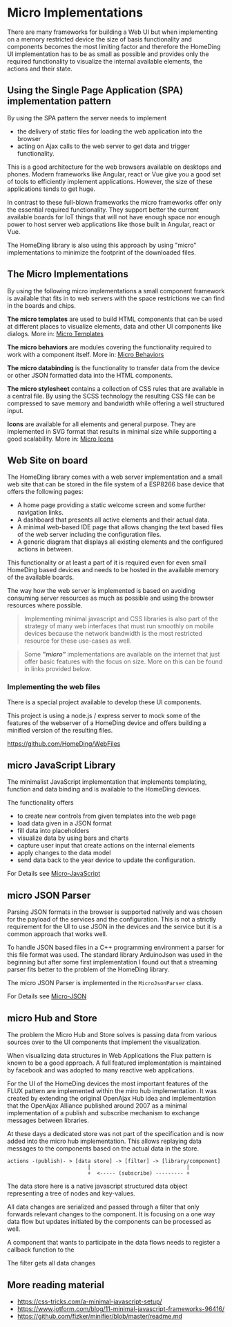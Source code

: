 # Micro Implementations

There are many frameworks for building a Web UI but when implementing on a memory restricted device the size of basis functionality and components becomes the most limiting factor and therefore the HomeDing UI implementation has to be as small as possible and provides only the required functionality to visualize the internal available elements, the actions and their state.

## Using the Single Page Application (SPA) implementation pattern

By using the SPA pattern the server needs to implement

* the delivery of static files for loading the web application into the browser
* acting on Ajax calls to the web server to get data and trigger functionality.

This is a good architecture for the web browsers available on desktops and phones. Modern frameworks like Angular, react or Vue give you a good set of tools to efficiently implement applications. However, the size of these applications tends to get huge.

In contrast to these full-blown frameworks the micro frameworks offer only the essential required functionality. They support better the current available boards for IoT things that will not have enough space nor enough power to host server web applications like those built in Angular, react or Vue.

The HomeDing library is also using this approach by using "micro" implementations to minimize the footprint of the downloaded files.


## The Micro Implementations

By using the following micro implementations a small component framework is available that fits in to web servers with the space restrictions we can find in the boards and chips.

**The micro templates** are used to build HTML components that can be used at different places to visualize elements, data and other UI components like dialogs.
More in: [Micro Templates](microtemplates.md)

**The micro behaviors** are modules covering the functionality required to work with a component itself.
More in: [Micro Behaviors](microbehaviors.md)

**The micro databinding** is the functionality to transfer data from the device or other JSON formatted data into the HTML components.

**The micro stylesheet** contains a collection of CSS rules that are available in a central file. By using the SCSS technology the resulting CSS file can be compressed to save memory and bandwidth while offering a well structured input.

**Icons** are available for all elements and general purpose. They are implemented in SVG format that results in minimal size while supporting a good  scalability.
More in: [Micro Icons](microicons.md)


## Web Site on board

The HomeDing library comes with a web server implementation and a small web site that can be stored in the file system of a ESP8266 base device that offers the following pages:

* A home page providing a static welcome screen and some further navigation links.
* A dashboard that presents all active elements and their actual data.
* A minimal web-based IDE page that allows changing the text based files of the web server including the configuration files.
* A generic diagram that displays all existing elements and the configured actions in between.

This functionality or at least a part of it is required even for even small HomeDing based devices and needs to be hosted in the available memory of the available boards.

The way how the web server is implemented is based on avoiding consuming server resources as much as possible and using the browser resources where possible.

> Implementing minimal javascript and CSS libraries is also part of the strategy of many web interfaces that must run smoothly on mobile devices because the network bandwidth is the most restricted resource for these use-cases as well.

> Some ***"micro"*** implementations are available on the internet that just offer basic features with the focus on size.
> More on this can be found in links provided below.

### Implementing the web files

There is a special project available to develop these UI components.

This project is using a node.js / express server to mock some of the features of the webserver of a HomeDing device and offers building a minified version of the resulting files.

<https://github.com/HomeDing/WebFiles>



## micro JavaScript Library

The minimalist JavaScript implementation that implements templating, function and data binding and is available to the HomeDing devices.

The functionality offers
* to create new controls from given templates into the web page
* load data given in a JSON format
* fill data into placeholders
* visualize data by using  bars and charts
* capture user input that create actions on the internal elements
* apply changes to the data model
* send data back to the year device to update the configuration.

For Details see [Micro-JavaScript](microjavascript)

## micro JSON Parser

Parsing JSON formats in the browser is supported natively and was chosen for the payload of the services and the configuration. This is not a strictly requirement for the UI to use JSON in the devices and the service but it is a common approach that works well.

To handle JSON based files in a C++ programming environment a parser for this file format was used. The standard library ArduinoJson was used in the beginning but after some first implementation I found out that a streaming parser fits better to the problem of the HomeDing library.

The micro JSON Parser is implemented in the `MicroJsonParser` class.

For Details see [Micro-JSON](microjson)

## micro Hub and Store

The problem the Micro Hub and Store solves is passing data from various sources over to the UI components that implement the visualization.

When visualizing data structures in Web Applications the Flux pattern is known to be a good approach. A full featured implementation is maintained by facebook and was adopted to many reactive web applications.

For the UI of the HomeDing devices the most important features of the FLUX pattern are implemented within the miro hub implementation.
It was created by extending the original OpenAjax Hub idea and implementation that the OpenAjax Alliance published around 2007 as a minimal implementation of a publish and subscribe mechanism to exchange messages between libraries.

At these days a dedicated store was not part of the specification and is now added into the micro hub implementation.
This allows replaying data messages to the components based on the actual data in the store.


```
actions -(publish)- > [data store] -> [filter] -> [library/component]
                          |                               |
                          +  <----- (subscribe) --------- +
```

The data store here is a native javascript structured data object representing a tree of nodes and key-values.

All data changes are serialized and passed through a filter that only forwards relevant changes to the component.
It is focusing on a one way data flow but updates initiated by the components can be processed as well.

A component that wants to participate in the data flows needs to register a callback function to the

The filter gets all data changes



## More reading material

* <https://css-tricks.com/a-minimal-javascript-setup/>
* <https://www.jotform.com/blog/11-minimal-javascript-frameworks-96416/>
* <https://github.com/fizker/minifier/blob/master/readme.md>